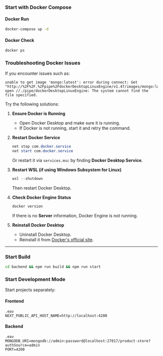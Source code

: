 ### Start with Docker Compose

#### Docker Run
```sh
docker-compose up -d
```

#### Docker Check
```sh
docker ps
```

### Troubleshooting Docker Issues
If you encounter issues such as:
```
unable to get image 'mongo:latest': error during connect: Get "http://%2F%2F.%2Fpipe%2FdockerDesktopLinuxEngine/v1.47/images/mongo:latest/json": open //./pipe/dockerDesktopLinuxEngine: The system cannot find the file specified.
```
Try the following solutions:

1. **Ensure Docker is Running**
    - Open Docker Desktop and make sure it is running.
    - If Docker is not running, start it and retry the command.

2. **Restart Docker Service**
   ```powershell
   net stop com.docker.service
   net start com.docker.service
   ```
   Or restart it via `services.msc` by finding **Docker Desktop Service**.

3. **Restart WSL (if using Windows Subsystem for Linux)**
   ```powershell
   wsl --shutdown
   ```
   Then restart Docker Desktop.

4. **Check Docker Engine Status**
   ```powershell
   docker version
   ```
   If there is no **Server** information, Docker Engine is not running.

5. **Reinstall Docker Desktop**
    - Uninstall Docker Desktop.
    - Reinstall it from [Docker's official site](https://www.docker.com/products/docker-desktop/).

---
### Start Build
```sh
cd backend && npm run build && npm run start
```

### Start Development Mode
Start projects separately:

#### Frontend
```
.eav
NEXT_PUBLIC_API_HOST_NAME=http://localhost:4200
```

#### Backend
```
.eav
MONGODB_URI=mongodb://admin:password@localhost:27017/product-store?authSource=admin
PORT=4200
```

